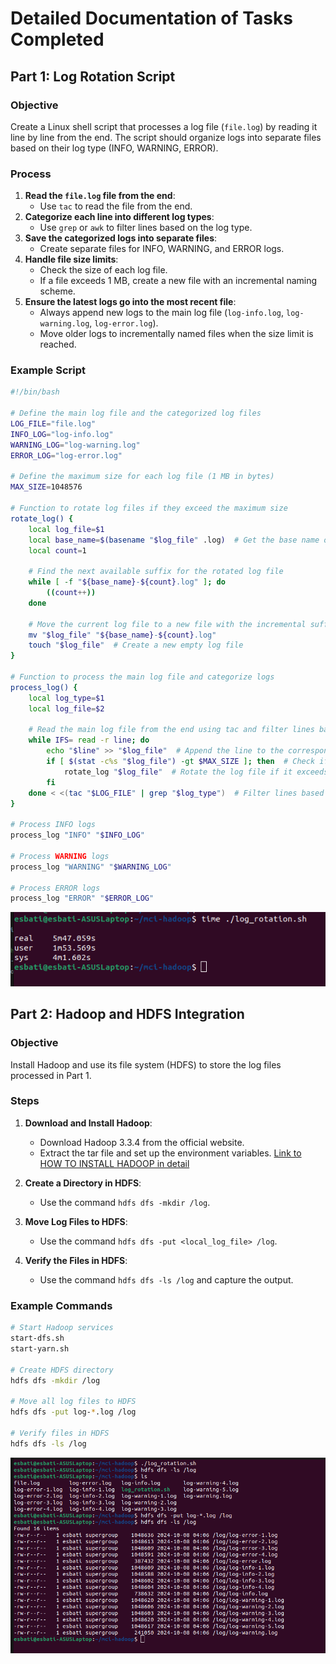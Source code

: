 
# Detailed Documentation of Tasks Completed

## Part 1: Log Rotation Script

### Objective
Create a Linux shell script that processes a log file (`file.log`) by reading it line by line from the end. The script should organize logs into separate files based on their log type (INFO, WARNING, ERROR).

### Process
1. **Read the `file.log` file from the end**:
   - Use `tac` to read the file from the end.
2. **Categorize each line into different log types**:
   - Use `grep` or `awk` to filter lines based on the log type.
3. **Save the categorized logs into separate files**:
   - Create separate files for INFO, WARNING, and ERROR logs.
4. **Handle file size limits**:
   - Check the size of each log file.
   - If a file exceeds 1 MB, create a new file with an incremental naming scheme.
5. **Ensure the latest logs go into the most recent file**:
   - Always append new logs to the main log file (`log-info.log`, `log-warning.log`, `log-error.log`).
   - Move older logs to incrementally named files when the size limit is reached.

### Example Script
```bash
#!/bin/bash

# Define the main log file and the categorized log files
LOG_FILE="file.log"
INFO_LOG="log-info.log"
WARNING_LOG="log-warning.log"
ERROR_LOG="log-error.log"

# Define the maximum size for each log file (1 MB in bytes)
MAX_SIZE=1048576

# Function to rotate log files if they exceed the maximum size
rotate_log() {
    local log_file=$1
    local base_name=$(basename "$log_file" .log)  # Get the base name of the log file
    local count=1

    # Find the next available suffix for the rotated log file
    while [ -f "${base_name}-${count}.log" ]; do
        ((count++))
    done

    # Move the current log file to a new file with the incremental suffix
    mv "$log_file" "${base_name}-${count}.log"
    touch "$log_file"  # Create a new empty log file
}

# Function to process the main log file and categorize logs
process_log() {
    local log_type=$1
    local log_file=$2

    # Read the main log file from the end using tac and filter lines based on the log type
    while IFS= read -r line; do
        echo "$line" >> "$log_file"  # Append the line to the corresponding log file
        if [ $(stat -c%s "$log_file") -gt $MAX_SIZE ]; then  # Check if the log file exceeds the maximum size
            rotate_log "$log_file"  # Rotate the log file if it exceeds the maximum size
        fi
    done < <(tac "$LOG_FILE" | grep "$log_type")  # Filter lines based on the log type
}

# Process INFO logs
process_log "INFO" "$INFO_LOG"

# Process WARNING logs
process_log "WARNING" "$WARNING_LOG"

# Process ERROR logs
process_log "ERROR" "$ERROR_LOG"
```
![Logo](./images/4.png)

## Part 2: Hadoop and HDFS Integration

### Objective
Install Hadoop and use its file system (HDFS) to store the log files processed in Part 1.

### Steps
1. **Download and Install Hadoop**:
   - Download Hadoop 3.3.4 from the official website.
   - Extract the tar file and set up the environment variables.
   [Link to HOW TO INSTALL HADOOP in detail](./Hadoop_Installation_Configuration_Documentation.md)

2. **Create a Directory in HDFS**:
   - Use the command `hdfs dfs -mkdir /log`.
3. **Move Log Files to HDFS**:
   - Use the command `hdfs dfs -put <local_log_file> /log`.
4. **Verify the Files in HDFS**:
   - Use the command `hdfs dfs -ls /log` and capture the output.

### Example Commands
```bash
# Start Hadoop services
start-dfs.sh
start-yarn.sh

# Create HDFS directory
hdfs dfs -mkdir /log

# Move all log files to HDFS
hdfs dfs -put log-*.log /log

# Verify files in HDFS
hdfs dfs -ls /log
```
![Logo](./images/5.png)
